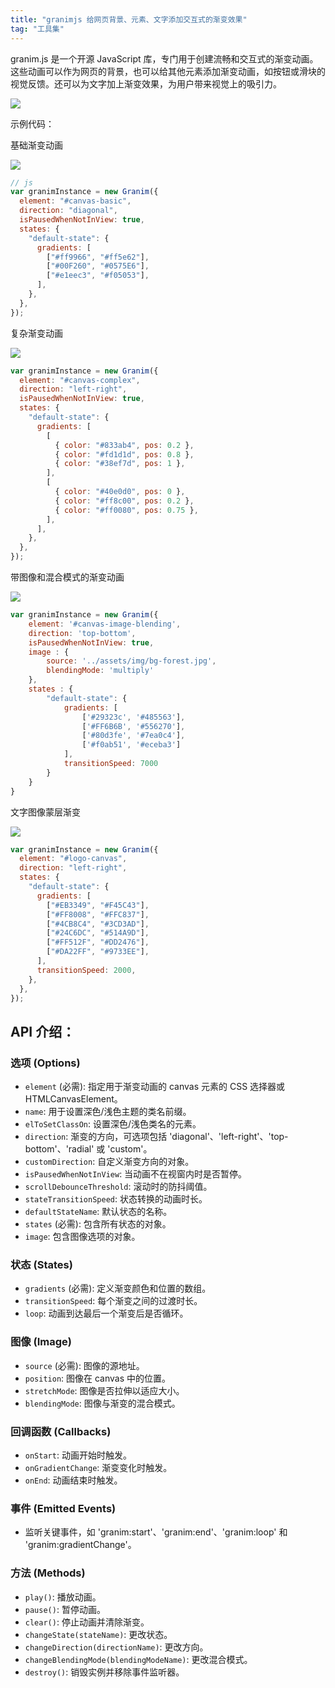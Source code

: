 ```yaml
---
title: "granimjs 给网页背景、元素、文字添加交互式的渐变效果"
tag: "工具集"
---
```


granim.js 是一个开源 JavaScript 库，专门用于创建流畅和交互式的渐变动画。这些动画可以作为网页的背景，也可以给其他元素添加渐变动画，如按钮或滑块的视觉反馈。还可以为文字加上渐变效果，为用户带来视觉上的吸引力。

<img src="../imgs/84/01.gif" />

示例代码：

基础渐变动画

<img src="../imgs/84/02.gif" />

```js
// js
var granimInstance = new Granim({
  element: "#canvas-basic",
  direction: "diagonal",
  isPausedWhenNotInView: true,
  states: {
    "default-state": {
      gradients: [
        ["#ff9966", "#ff5e62"],
        ["#00F260", "#0575E6"],
        ["#e1eec3", "#f05053"],
      ],
    },
  },
});
```

复杂渐变动画

<img src="../imgs/84/03.gif" />

```js
var granimInstance = new Granim({
  element: "#canvas-complex",
  direction: "left-right",
  isPausedWhenNotInView: true,
  states: {
    "default-state": {
      gradients: [
        [
          { color: "#833ab4", pos: 0.2 },
          { color: "#fd1d1d", pos: 0.8 },
          { color: "#38ef7d", pos: 1 },
        ],
        [
          { color: "#40e0d0", pos: 0 },
          { color: "#ff8c00", pos: 0.2 },
          { color: "#ff0080", pos: 0.75 },
        ],
      ],
    },
  },
});
```

带图像和混合模式的渐变动画

<img src="../imgs/84/04.gif" />

```js
var granimInstance = new Granim({
    element: '#canvas-image-blending',
    direction: 'top-bottom',
    isPausedWhenNotInView: true,
    image : {
        source: '../assets/img/bg-forest.jpg',
        blendingMode: 'multiply'
    },
    states : {
        "default-state": {
            gradients: [
                ['#29323c', '#485563'],
                ['#FF6B6B', '#556270'],
                ['#80d3fe', '#7ea0c4'],
                ['#f0ab51', '#eceba3']
            ],
            transitionSpeed: 7000
        }
    }
}
```

文字图像蒙层渐变

<img src="../imgs/84/05.gif" />

```js
var granimInstance = new Granim({
  element: "#logo-canvas",
  direction: "left-right",
  states: {
    "default-state": {
      gradients: [
        ["#EB3349", "#F45C43"],
        ["#FF8008", "#FFC837"],
        ["#4CB8C4", "#3CD3AD"],
        ["#24C6DC", "#514A9D"],
        ["#FF512F", "#DD2476"],
        ["#DA22FF", "#9733EE"],
      ],
      transitionSpeed: 2000,
    },
  },
});
```

## API 介绍：

### 选项 (Options)

- `element` (必需): 指定用于渐变动画的 canvas 元素的 CSS 选择器或 HTMLCanvasElement。
- `name`: 用于设置深色/浅色主题的类名前缀。
- `elToSetClassOn`: 设置深色/浅色类名的元素。
- `direction`: 渐变的方向，可选项包括 'diagonal'、'left-right'、'top-bottom'、'radial' 或 'custom'。
- `customDirection`: 自定义渐变方向的对象。
- `isPausedWhenNotInView`: 当动画不在视窗内时是否暂停。
- `scrollDebounceThreshold`: 滚动时的防抖阈值。
- `stateTransitionSpeed`: 状态转换的动画时长。
- `defaultStateName`: 默认状态的名称。
- `states` (必需): 包含所有状态的对象。
- `image`: 包含图像选项的对象。

### 状态 (States)

- `gradients` (必需): 定义渐变颜色和位置的数组。
- `transitionSpeed`: 每个渐变之间的过渡时长。
- `loop`: 动画到达最后一个渐变后是否循环。

### 图像 (Image)

- `source` (必需): 图像的源地址。
- `position`: 图像在 canvas 中的位置。
- `stretchMode`: 图像是否拉伸以适应大小。
- `blendingMode`: 图像与渐变的混合模式。

### 回调函数 (Callbacks)

- `onStart`: 动画开始时触发。
- `onGradientChange`: 渐变变化时触发。
- `onEnd`: 动画结束时触发。

### 事件 (Emitted Events)

- 监听关键事件，如 'granim:start'、'granim:end'、'granim:loop' 和 'granim:gradientChange'。

### 方法 (Methods)

- `play()`: 播放动画。
- `pause()`: 暂停动画。
- `clear()`: 停止动画并清除渐变。
- `changeState(stateName)`: 更改状态。
- `changeDirection(directionName)`: 更改方向。
- `changeBlendingMode(blendingModeName)`: 更改混合模式。
- `destroy()`: 销毁实例并移除事件监听器。
